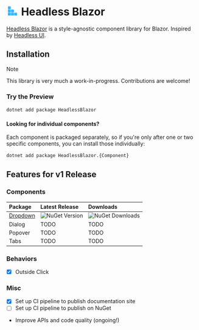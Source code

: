 <h1>
  <img src="HeadlessBlazorLogo.svg" width="24" hspace="4" /> Headless Blazor
</h1>

[Headless Blazor](https://headlessblazor.org) is a style-agnostic component library for Blazor. Inspired by [Headless UI](https://headlessui.com).

## Installation

> [!NOTE]  
> This library is very much a work-in-progress. Contributions are welcome!

### Try the Preview

```cmd
dotnet add package HeadlessBlazor
```

#### Looking for individual components?
Each component is packaged separately, so if you're only after one or two specific components, you can install those individually:

```cmd
dotnet add package HeadlessBlazor.{Component}
```

## Features for v1 Release
### Components

| Package | Latest Release | Downloads |
| :-- | :-- | :-- |
| [Dropdown](https://headlessblazor.org#Dropdown) | ![NuGet Version](https://img.shields.io/nuget/vpre/HeadlessBlazor.Dropdown?logo=NuGet) | ![NuGet Downloads](https://img.shields.io/nuget/dt/HeadlessBlazor.Dropdown) |
| Dialog | TODO | TODO |
| Popover | TODO | TODO |
| Tabs | TODO | TODO |

### Behaviors
- [x] Outside Click

### Misc
- [x] Set up CI pipeline to publish documentation site
- [ ] Set up CI pipeline to publish on NuGet
- Improve APIs and code quality (ongoing!)
